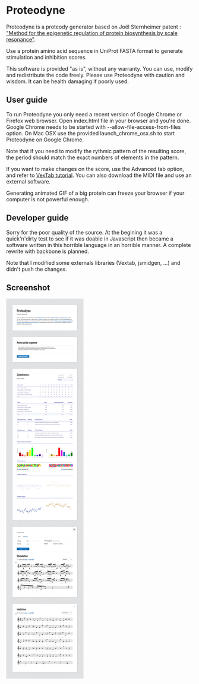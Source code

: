 Proteodyne
==========

Proteodyne is a proteody generator based on Joël Sternheimer patent : ["Method for the epigenetic regulation of protein biosynthesis by scale resonance"](http://www.google.com/patents/EP0648275B1?cl=en&hl=en).

Use a protein amino acid sequence in UniProt FASTA format to generate stimulation and inhibition scores.

This software is provided "as is", without any warranty. You can use, modify and redistribute the code freely.
Please use Proteodyne with caution and wisdom. It can be health damaging if poorly used.


User guide
----------

To run Proteodyne you only need a recent version of Google Chrome or Firefox web browser.
Open index.html file in your browser and you're done.
Google Chrome needs to be started with --allow-file-access-from-files option.
On Mac OSX use the provided launch_chrome_osx.sh to start Proteodyne on Google Chrome.

Note that if you need to modify the rythmic pattern of the resulting score, the period should match the exact numbers of elements in the pattern.

If you want to make changes on the score, use the Advanced tab option, and refer to [VexTab tutorial](http://www.vexflow.com/vextab/tutorial.html).
You can also download the MIDI file and use an external software.

Generating animated GIF of a big protein can freeze your browser if your computer is not powerful enough.


Developer guide
---------------

Sorry for the poor quality of the source. At the begining it was a quick'n'dirty test to see if it was doable in Javascript then became a software written in this horrible language in an horrible manner. A complete rewrite with backbone is planned.

Note that I modified some externals libraries (Vextab, jsmidgen, ...) and didn't push the changes.


Screenshot
----------

![Proteodyne screenshot](/screenshot.png "Proteodyne screenshot")